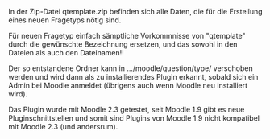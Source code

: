 In der Zip-Datei qtemplate.zip befinden sich alle Daten, die
für die Erstellung eines neuen Fragetyps nötig sind.

Für neuen Fragetyp einfach sämptliche Vorkommnisse von "qtemplate"
durch die gewünschte Bezeichnung ersetzen, und das sowohl in den
Dateien als auch den Dateinamen!!

Der so entstandene Ordner kann in .../moodle/question/type/
verschoben werden und wird dann als zu installierendes Plugin erkannt,
sobald sich ein Admin bei Moodle anmeldet (übrigens auch wenn
Moodle neu installiert wird).

Das Plugin wurde mit Moodle 2.3 getestet, seit Moodle 1.9
gibt es neue Pluginschnittstellen und somit sind Plugins von
Moodle 1.9 nicht kompatibel mit Moodle 2.3 (und andersrum).
